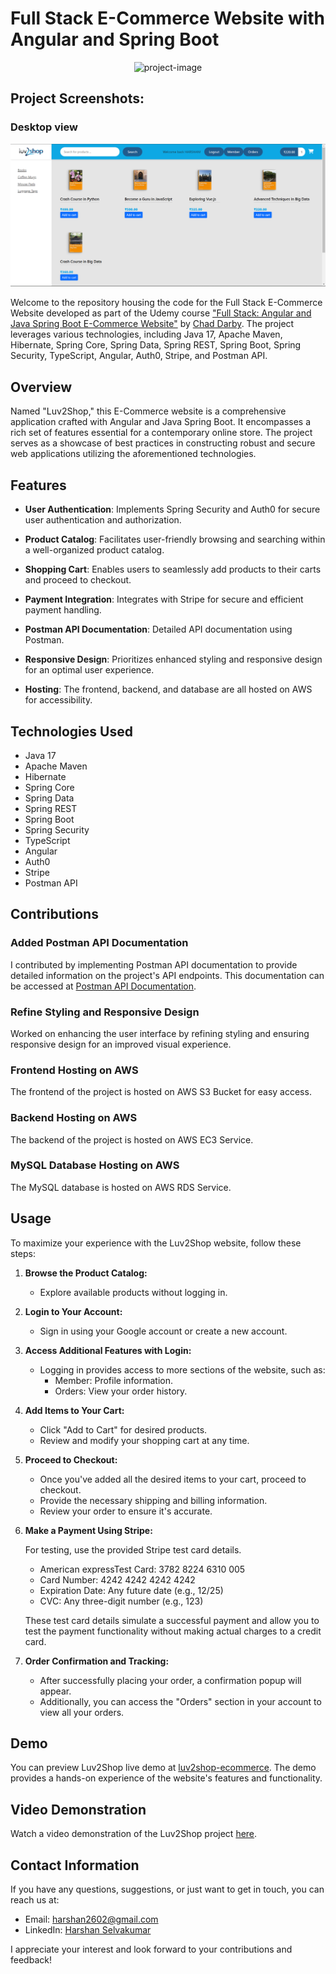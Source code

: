 # Full Stack E-Commerce Website with Angular and Spring Boot
<p align="center"><img src="https://socialify.git.ci/harshan2602/Luv2Shop/image?language=1&amp;owner=1&amp;name=1&amp;stargazers=1&amp;theme=Light" alt="project-image"></p>

<h2>Project Screenshots:</h2>
<h3>Desktop view</h3>

![Desktop Screenshot](./desktop_screenshot.png)



Welcome to the repository housing the code for the Full Stack E-Commerce Website developed as part of the Udemy course ["Full Stack: Angular and Java Spring Boot E-Commerce Website"](https://www.udemy.com/course/full-stack-angular-spring-boot-tutorial/) by [Chad Darby](https://github.com/darbyluv2code). The project leverages various technologies, including Java 17, Apache Maven, Hibernate, Spring Core, Spring Data, Spring REST, Spring Boot, Spring Security, TypeScript, Angular, Auth0, Stripe, and Postman API.

## Overview

Named "Luv2Shop," this E-Commerce website is a comprehensive application crafted with Angular and Java Spring Boot. It encompasses a rich set of features essential for a contemporary online store. The project serves as a showcase of best practices in constructing robust and secure web applications utilizing the aforementioned technologies.

## Features

- **User Authentication**: Implements Spring Security and Auth0 for secure user authentication and authorization.
  
- **Product Catalog**: Facilitates user-friendly browsing and searching within a well-organized product catalog.
  
- **Shopping Cart**:  Enables users to seamlessly add products to their carts and proceed to checkout.
  
- **Payment Integration**: Integrates with Stripe for secure and efficient payment handling.
  
- **Postman API Documentation**: Detailed API documentation using Postman.

- **Responsive Design**: Prioritizes enhanced styling and responsive design for an optimal user experience.

- **Hosting**: The frontend, backend, and database are all hosted on AWS for accessibility.

## Technologies Used

- Java 17
- Apache Maven
- Hibernate
- Spring Core
- Spring Data
- Spring REST
- Spring Boot
- Spring Security
- TypeScript
- Angular
- Auth0
- Stripe
- Postman API

## Contributions

### Added Postman API Documentation

I contributed by implementing Postman API documentation to provide detailed information on the project's API endpoints. This documentation can be accessed at [Postman API Documentation](https://luv2shop.shop/api/).

### Refine Styling and Responsive Design

Worked on enhancing the user interface by refining styling and ensuring responsive design for an improved visual experience.

### Frontend Hosting on AWS

The frontend of the project is hosted on AWS S3 Bucket for easy access.

### Backend Hosting on AWS

The backend of the project is hosted on AWS EC3 Service.

### MySQL Database Hosting on AWS

The MySQL database is hosted on AWS RDS Service.

## Usage

To maximize your experience with the Luv2Shop website, follow these steps:

1. **Browse the Product Catalog:**

   - Explore available products without logging in.

2. **Login to Your Account:**

   - Sign in using your Google account or create a new account.

3. **Access Additional Features with Login:**

   - Logging in provides access to more sections of the website, such as:
     - Member: Profile information.
     - Orders: View your order history.

4. **Add Items to Your Cart:**

   - Click "Add to Cart" for desired products.
   - Review and modify your shopping cart at any time.

5. **Proceed to Checkout:**

   - Once you've added all the desired items to your cart, proceed to checkout.
   - Provide the necessary shipping and billing information.
   - Review your order to ensure it's accurate.

6. **Make a Payment Using Stripe:**

   For testing, use the provided Stripe test card details.
   - American expressTest Card: 3782 8224 6310 005
   - Card Number: 4242 4242 4242 4242
   - Expiration Date: Any future date (e.g., 12/25)
   - CVC: Any three-digit number (e.g., 123)

   These test card details simulate a successful payment and allow you to test the payment functionality without making actual charges to a credit card.

7. **Order Confirmation and Tracking:**
   - After successfully placing your order, a confirmation popup will appear.
   - Additionally, you can access the "Orders" section in your account to view all your orders.

## Demo

You can preview Luv2Shop live demo at [luv2shop-ecommerce](https://luv2shop.site). The demo provides a hands-on experience of the website's features and functionality.

## Video Demonstration

Watch a video demonstration of the Luv2Shop project [here](https://www.youtube.com/watch?v=jLlTbAgyTbQ).

## Contact Information

If you have any questions, suggestions, or just want to get in touch, you can reach us at:

- Email: [harshan2602@gmail.com](mailto:harshan2602@gmail.com)
- LinkedIn: [Harshan Selvakumar](https://www.linkedin.com/in/harshan2602/)

I appreciate your interest and look forward to your contributions and feedback!
